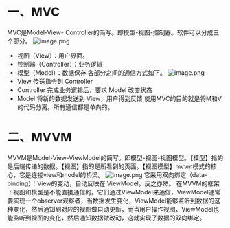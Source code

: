 # 一、MVC
MVC是Model-View- Controller的简写。即模型-视图-控制器。软件可以分成三个部分。
![image.png](https://upload-images.jianshu.io/upload_images/18030682-cfea6a26ae0a2036.png?imageMogr2/auto-orient/strip%7CimageView2/2/w/1240)

* 视图（View）：用户界面。
* 控制器（Controller）：业务逻辑
* 模型（Model）：数据保存
各部分之间的通信方式如下。
![image.png](https://upload-images.jianshu.io/upload_images/18030682-287854c0b10e9e98.png?imageMogr2/auto-orient/strip%7CimageView2/2/w/1240)
* View 传送指令到 Controller
* Controller 完成业务逻辑后，要求 Model 改变状态
* Model 将新的数据发送到 View，用户得到反馈
使用MVC的目的就是将M和V的代码分离。所有通信都是单向的。

# 二、MVVM
MVVM是Model-View-ViewModel的简写。即模型-视图-视图模型。【模型】指的是后端传递的数据。【视图】指的是所看到的页面。【视图模型】mvvm模式的核心，它是连接view和model的桥梁。
![image.png](https://upload-images.jianshu.io/upload_images/18030682-8d87c3b7e3d7b20e.png?imageMogr2/auto-orient/strip%7CimageView2/2/w/1240)
它采用双向绑定（data-binding）：View的变动，自动反映在 ViewModel，反之亦然。
在MVVM的框架下视图和模型是不能直接通信的。它们通过ViewModel来通信，ViewModel通常要实现一个observer观察者，当数据发生变化，ViewModel能够监听到数据的这种变化，然后通知到对应的视图做自动更新，而当用户操作视图，ViewModel也能监听到视图的变化，然后通知数据做改动，这就实现了数据的双向绑定。